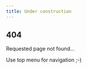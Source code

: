 ```yaml
---
title: Under construction
---
```

404
---
Requested page not found...

Use top menu for navigation ;-)
